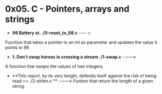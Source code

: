 # 0x05. C - Pointers, arrays and strings

* **98 Battery st. ./0-reset_to_98.c** ---- >

Function that takes a pointer to an int as parameter and updates the value it points to 98

* **1. Don't swap horses in crossing a stream ./1-swap.c** ----> 

A function that swaps the values of two integers.

* **This report, by its very length, defends itself against the risk of being read >> ./2-strlen.c ** ----> Funtion that return the length of a given string.
